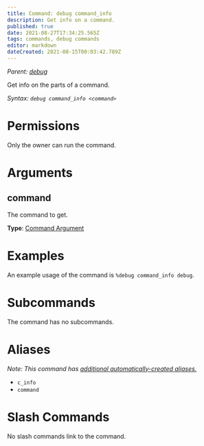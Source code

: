 ```yaml
---
title: Command: debug command_info
description: Get info on a command.
published: true
date: 2021-08-27T17:34:25.565Z
tags: commands, debug commands
editor: markdown
dateCreated: 2021-08-15T00:03:42.789Z
---
```


*Parent: [debug](/commands/debug)*

Get info on the parts of a command.

*Syntax: `debug command_info <command>`*

# Permissions

Only the owner can run the command.

# Arguments

## command

The command to get.

**Type**: [Command Argument](/glossary/argument#command-arguments)

# Examples

An example usage of the command is `%debug command_info debug`.

# Subcommands

The command has no subcommands.

# Aliases

*Note: This command has [additional automatically-created aliases.](/glossary/alias#automatic-aliases)*

-   `c_info`
-   `command`

# Slash Commands

No slash commands link to the command.